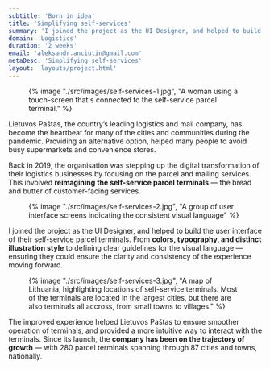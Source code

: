 ```yaml
---
subtitle: 'Born in idea'
title: 'Simplifying self-services'
summary: 'I joined the project as the UI Designer, and helped to build the user interface of their self-service parcel terminals. From colors, typography, and distinct illustration style to defining clear guidelines for the visual language — ensuring they could ensure the clarity and consistency of the experience moving forward.'
domain: 'Logistics'
duration: '2 weeks'
email: 'aleksandr.anciutin@gmail.com'
metaDesc: 'Simplifying self-services'
layout: 'layouts/project.html'
---
```

<figure>
{% image "./src/images/self-services-1.jpg", "A woman using a touch-screen that's connected to the self-service parcel terminal." %}
</figure>

Lietuvos Paštas, the country’s leading logistics and mail company, has become the heartbeat for many of the cities and communities during the pandemic. Providing an alternative option, helped many people to avoid busy supermarkets and convenience stores.

Back in 2019, the organisation was stepping up the digital transformation of their logistics businesses by focusing on the parcel and mailing services. This involved **reimagining the self-service parcel terminals** — the bread and butter of customer-facing services. 

<figure>
{% image "./src/images/self-services-2.jpg", "A group of user interface screens indicating the consistent visual language" %}
</figure>

I joined the project as the UI Designer, and helped to build the user interface of their self-service parcel terminals. From **colors, typography, and distinct illustration style** to defining clear guidelines for the visual language — ensuring they could ensure the clarity and consistency of the experience moving forward.

<figure>
{% image "./src/images/self-services-3.jpg", "A map of Lithuania, highlighting locations of self-service terminals. Most of the terminals are located in the largest cities, but there are also terminals all accross, from small towns to villages." %}
</figure>

The improved experience helped Lietuvos Paštas to ensure smoother operation of terminals, and provided a more intuitive way to interact with the terminals. Since its launch, the **company has been on the trajectory of growth** — with 280 parcel terminals spanning through 87 cities and towns, nationally.

